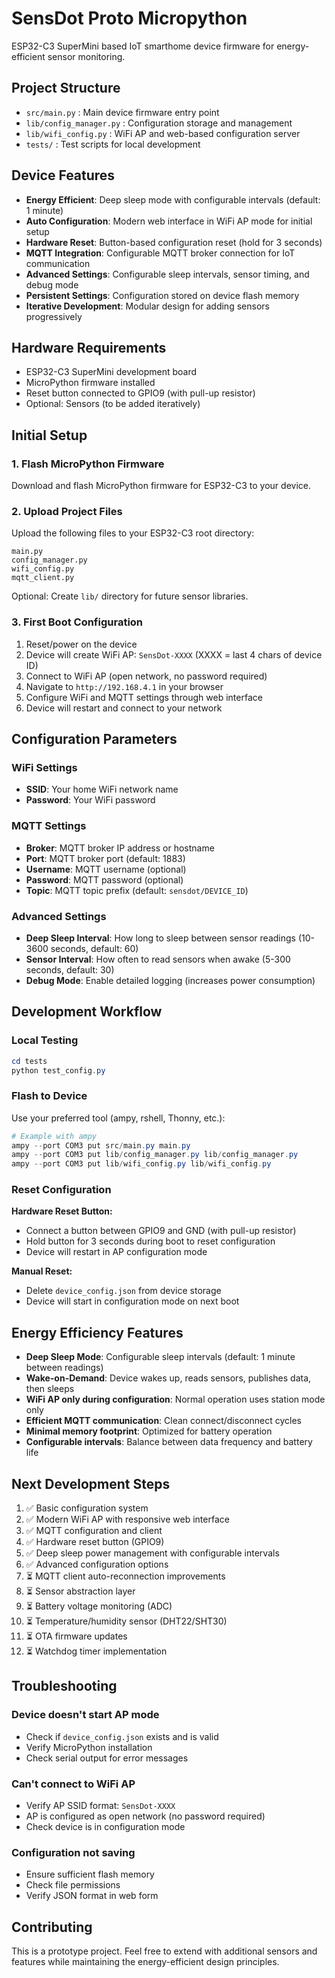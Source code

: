 # SensDot Proto Micropython

ESP32-C3 SuperMini based IoT smarthome device firmware for energy-efficient sensor monitoring.

## Project Structure
- `src/main.py` : Main device firmware entry point
- `lib/config_manager.py` : Configuration storage and management
- `lib/wifi_config.py` : WiFi AP and web-based configuration server
- `tests/` : Test scripts for local development

## Device Features
- **Energy Efficient**: Deep sleep mode with configurable intervals (default: 1 minute)
- **Auto Configuration**: Modern web interface in WiFi AP mode for initial setup
- **Hardware Reset**: Button-based configuration reset (hold for 3 seconds)
- **MQTT Integration**: Configurable MQTT broker connection for IoT communication
- **Advanced Settings**: Configurable sleep intervals, sensor timing, and debug mode
- **Persistent Settings**: Configuration stored on device flash memory
- **Iterative Development**: Modular design for adding sensors progressively

## Hardware Requirements
- ESP32-C3 SuperMini development board
- MicroPython firmware installed
- Reset button connected to GPIO9 (with pull-up resistor)
- Optional: Sensors (to be added iteratively)

## Initial Setup

### 1. Flash MicroPython Firmware
Download and flash MicroPython firmware for ESP32-C3 to your device.

### 2. Upload Project Files
Upload the following files to your ESP32-C3 root directory:
```
main.py
config_manager.py
wifi_config.py
mqtt_client.py
```

Optional: Create `lib/` directory for future sensor libraries.

### 3. First Boot Configuration
1. Reset/power on the device
2. Device will create WiFi AP: `SensDot-XXXX` (XXXX = last 4 chars of device ID)
3. Connect to WiFi AP (open network, no password required)
4. Navigate to `http://192.168.4.1` in your browser
5. Configure WiFi and MQTT settings through web interface
6. Device will restart and connect to your network

## Configuration Parameters

### WiFi Settings
- **SSID**: Your home WiFi network name
- **Password**: Your WiFi password

### MQTT Settings
- **Broker**: MQTT broker IP address or hostname
- **Port**: MQTT broker port (default: 1883)
- **Username**: MQTT username (optional)
- **Password**: MQTT password (optional)
- **Topic**: MQTT topic prefix (default: `sensdot/DEVICE_ID`)

### Advanced Settings
- **Deep Sleep Interval**: How long to sleep between sensor readings (10-3600 seconds, default: 60)
- **Sensor Interval**: How often to read sensors when awake (5-300 seconds, default: 30)
- **Debug Mode**: Enable detailed logging (increases power consumption)

## Development Workflow

### Local Testing
```powershell
cd tests
python test_config.py
```

### Flash to Device
Use your preferred tool (ampy, rshell, Thonny, etc.):
```powershell
# Example with ampy
ampy --port COM3 put src/main.py main.py
ampy --port COM3 put lib/config_manager.py lib/config_manager.py
ampy --port COM3 put lib/wifi_config.py lib/wifi_config.py
```

### Reset Configuration
**Hardware Reset Button:**
- Connect a button between GPIO9 and GND (with pull-up resistor)
- Hold button for 3 seconds during boot to reset configuration
- Device will restart in AP configuration mode

**Manual Reset:**
- Delete `device_config.json` from device storage
- Device will start in configuration mode on next boot

## Energy Efficiency Features
- **Deep Sleep Mode**: Configurable sleep intervals (default: 1 minute between readings)
- **Wake-on-Demand**: Device wakes up, reads sensors, publishes data, then sleeps
- **WiFi AP only during configuration**: Normal operation uses station mode only
- **Efficient MQTT communication**: Clean connect/disconnect cycles
- **Minimal memory footprint**: Optimized for battery operation
- **Configurable intervals**: Balance between data frequency and battery life

## Next Development Steps
1. ✅ Basic configuration system
2. ✅ Modern WiFi AP with responsive web interface
3. ✅ MQTT configuration and client
4. ✅ Hardware reset button (GPIO9)
5. ✅ Deep sleep power management with configurable intervals
6. ✅ Advanced configuration options
7. ⏳ MQTT client auto-reconnection improvements
8. ⏳ Sensor abstraction layer
9. ⏳ Battery voltage monitoring (ADC)
10. ⏳ Temperature/humidity sensor (DHT22/SHT30)
11. ⏳ OTA firmware updates
12. ⏳ Watchdog timer implementation

## Troubleshooting

### Device doesn't start AP mode
- Check if `device_config.json` exists and is valid
- Verify MicroPython installation
- Check serial output for error messages

### Can't connect to WiFi AP
- Verify AP SSID format: `SensDot-XXXX`
- AP is configured as open network (no password required)
- Check device is in configuration mode

### Configuration not saving
- Ensure sufficient flash memory
- Check file permissions
- Verify JSON format in web form

## Contributing
This is a prototype project. Feel free to extend with additional sensors and features while maintaining the energy-efficient design principles.
